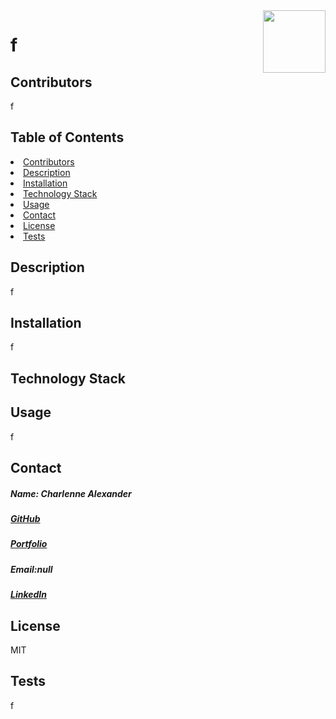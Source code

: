 
<img align="right" width="100" height="100" src="https://avatars0.githubusercontent.com/u/60204713?v=4">
<h1>f</h1> 
<h2 id="contributors"> Contributors </h2>
<p>f</p> 
<h2> Table of Contents </h2>
<li><a href="#contributors">Contributors</a></li>   
<li><a href="#description">Description</a></li>  
<li><a href="#installation">Installation</a></li> 
<li><a href="#tech">Technology Stack</a></li> 
<li><a href="#usage">Usage</a></li> 
<li><a href="#contact">Contact</a></li> 
<li><a href="#license">License</a></li> 
<li><a href="#tests">Tests</a></li> 
<h2 id="description"> Description </h2>
<p>f</p>   
<h2 id="installation"> Installation </h2>
<p>f</p>          
<h2 id="tech"> Technology Stack </h2>          
<p></p>          
<h2 id="usage"> Usage </h2>
<p>f</p>   
<h2 id="contact"> Contact </h2>         
<h5> Name: Charlenne Alexander</h5>       
<h5><a href= "https://github.com/jeverett93">GitHub</a></h5>    
<h5><a href= "f">Portfolio</a></h5>  
<h5>Email:null</h5>       
<h5><a href= "https://www.linkedin.com/in/f">LinkedIn</a></h5>    
<h2 id="license"> License</h2>
<p>MIT</p>        
<h2 id="tests">Tests</h2>
<p>f</p>